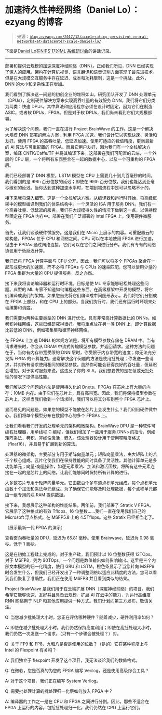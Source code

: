 <!--yml

类别：未分类

日期：2024-07-01 18:16:59

-->

# 加速持久性神经网络（Daniel Lo）：ezyang 的博客

> 来源：[`blog.ezyang.com/2017/12/accelerating-persistent-neural-networks-at-datacenter-scale-daniel-lo/`](http://blog.ezyang.com/2017/12/accelerating-persistent-neural-networks-at-datacenter-scale-daniel-lo/)

下面是[Daniel Lo](https://www.microsoft.com/en-us/research/people/dlo/)在[NIPS'17](https://nips.cc/Conferences/2017/Schedule?showEvent=8774)的[ML 系统研讨会](https://www.microsoft.com/en-us/research/blog/microsoft-unveils-project-brainwave/)的讲话记录。

* * *

部署和提供云规模的加速深度神经网络（DNN）。正如我们所见，DNN 已经实现了惊人的应用。架构在计算机视觉、语言翻译和语音识别方面实现了最先进技术。但是在大规模交互服务中存在延迟、成本和功耗限制，这是一个挑战。此外，DNN 的大小和复杂性正在增加。

我们看到了解决这一问题的初创企业的堆积如山。研究团队开发了 DNN 处理单元（DPUs），定制硬件解决方案来实现高吞吐量的有效服务 DNN。我们将它们分类为两类：快速 DPUs，其中算法和应用程序必须在设计时固定，因为它们在制造 ASIC，或者软 DPUs，FPGA。但是对于软 DPUs，我们尚未看到它们大规模部署。

为了解决这个问题，我们一直在进行 Project BrainWave 的工作。这是一个解决大规模 DNN 部署的解决方案，利用 FPGA 加速。我们设计它以实现快速、灵活和友好。使用 FPGA 的高吞吐量、低延迟加速。使用可适应的数值精度，更新最新的 AI 算法与可重配置的 FPGA。而且它用户友好，因为我们有一个全栈解决方案，编译 CNTK/Caffe/TF 并将其编译下来。这部署在我们可配置的云端，一个外层的 CPU 层，一个将所有东西整合在一起的数据中心，以及一个可重构的 FPGA 层。

我们已经部署了 DNN 模型。LSTM 模型在 CPU 上需要几十到几百毫秒的时间。我们看到的是 99th 百分位数的延迟；即使在 99th 百分位数，我们也能达到亚毫秒级别的延迟。当你达到这种加速水平时，在端到端流程中是可以忽略不计的。

接下来我将深入细节。这是一个全栈解决方案。从编译器和运行时开始，将高级框架中的模型编译到我们的体系结构中。一个灵活的 ISA 用于服务 DNN。我们有一个高吞吐量、低延迟的服务。我们在大规模持久性的情况下做到这一点，以保持模型固定在 FPGA 内存中。部署在我们广泛部署的 Intel FPGA 上，使用硬件微服务。

首先，让我们谈谈硬件微服务。这是我们在 Micro 上展示的内容。可重配置云的架构是，FPGAs 位于 CPU 和网络之间。CPU 可以在本地使用 FPGA 进行加速，但由于 FPGAs 通过网络连接，它们可以在它们之间进行分布。我们有专有的网络协议用于低延迟计算。

我们已将 FPGA 计算平面与 CPU 分开。因此，我们可以将多个 FPGAs 聚合在一起形成更大的加速器，而不必将 FPGAs 与 CPUs 的速率匹配。您可以使用少量的 FPGA 集群为大量的 CPU 提供服务，反之亦然。

接下来我将谈论编译器和运行时环境。目标是使 ML 专家能够轻松处理这些问题。典型的 ML 专家不知道如何编程这些东西。在高级框架中开发的模型，将它们编译成我们的架构。如果您首先将它们编译成中间图形表示。我们将它们分割成在 FPGA 上部分，和在 CPU 上的部分。当我们执行时，我们还有运行时环境来处理编排和调度。

我们需要为两种主要类型的 DNN 进行优化。具有非常高计算数据比的 DNNs，如卷积神经网络，这些已经研究得很好。我将重点放在另一类 DNN 上，即计算数据比较低的 DNN，例如密集层和循环神经网络。

在 FPGAs 上加速 DNNs 的常规方法是，将所有模型参数存储在 DRAM 中。当有请求进来时，你会从 DRAM 中流式传输模型参数，并返回请求。这种方法的问题在于，当你有内存带宽受限的 DNN 层时，你受限于内存带宽的速度；你无法充分发挥 FPGA 的计算能力。通常解决这个问题的方法是使用批处理；你发送一些请求，并对所有请求使用相同的模型参数。虽然你可能会获得良好的吞吐量，但延迟会增加。对于实时服务来说，这违反了你的 SLA。我们想要做的是在低或无批处理的情况下提供高性能。

我们解决这个问题的方法是使用持久化的 Dnets。FPGAs 在芯片上有大量的内存：10MB 内存。由于它们在芯片上，具有高带宽。因此，我们将保持模型参数在芯片上，这样当我们收到一个请求时，我们可以将其分布到整个 FPGA 芯片上。

显而易见的问题是，如果您的模型不能放在芯片上会发生什么？我们利用硬件微中心。我们将单个模型分布在数据中心的多个 FPGAs 上。

让我们看看我们开发的处理单元的架构和微架构。BrainWave DPU 是一种软件可编程处理器，用单线程 C 编程，但我们增加了一些用于服务 DNNs 的指令，例如矩阵乘法，卷积，非线性激活，嵌入。该处理器设计用于使用窄精度格式（float16），并且易于扩展到新的算法。

处理器的微架构，主要部分专用于矩阵向量单元；矩阵向量乘法，由大矩阵上的若干个核心组成。瓦片化使我们在保持性能的同时具备了灵活性。其他计算单元是多功能单元；向量-向量操作，如逐元素乘法、加法和激活函数。将所有这些元素连接在一起的是芯片上的网络，让我们能够同时保持所有计算的进行。

大多数芯片专用于矩阵向量单元。它由数百个多车道点积单元组成。每个点积单元由数十个加法和乘法单元组成。为了确保它们能够及时处理数据，每个点积单元都由一组专用的块 RAM 提供数据。

接下来，我想展示这种架构的性能结果。两年前，我们部署了 Stratix V FPGA。它展示了这种格式的有效 Tflops。16 位整数……我们一直在使用我们自己的 Microsoft 浮点格式。在 MSFP5.8 上的 4.5Tflops。这些 Stratix 已经相当老了。

（展示最新一代 FPGA 的演示）

查看面向吞吐量的 DPU，延迟为 65.81 毫秒。使用 Brainwave，延迟为 0.98 毫秒。低于 1 毫秒。

这是在初始工程硅上完成的。对于生产硅，我们预计以 16 位整数获得 12TOps。对于 MSFP8，则为 90TOps。一个问题是数值输出如何影响输出。这里是三个内部文本模型的归一化精度，使用 GRU 和 LSTM。橙色条显示了当您转向 MSFP9 时会发生什么，但我们已经开发出了一种调整网络以适应此精度的方法，您可以看到我们恢复了准确性。我们正在使用 MSFP8 并且看到类似的结果。

Project BrainWave 是我们用于在云端扩展 DNN（深度神经网络）的项目。我们希望它能够快速、友好并且具备云规模，扩展 AI 在云中的能力，为运行高维度 RNN 网络用于 NLP 和其他应用提供一种方式。我们计划向第三方发布，敬请关注。

Q: 当您减少批处理大小时，您正在评估哪种硬件？随着减少，硬件利用率如何？

A: 即使在减少批处理大小时，我们仍然保持高度利用；即使在高批处理大小时，我们仍然一次发送一个请求。（只有一个步骤会被处理？）对。

Q: 关于 FP9 和 FP8，九和八是否是使用的位数？（是的）它在某种程度上与 Intel 的 Flexpoint 有关吗？

A: 我们独立于 flexpoint 开发了这个项目，我无法谈论我们的数值格式。

Q: 在微软，您是否真的为您的 FPGA 编写 Verilog，还是使用高级综合工具？

A: 对于这个项目，我们正在编写 System Verilog。

Q: 需要批处理计算的批处理归一化层如何放入 FPGA 中？

A: 编译器的工作之一是在 CPU 和 FPGA 之间进行分割。因此，那些不适合在 FPGA 上运行的内容，包括批处理归一化，我们仍然在 CPU 上运行它们。
